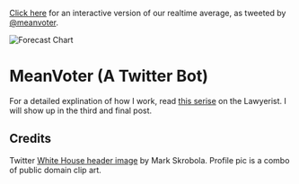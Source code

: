 [Click here](https://docs.google.com/spreadsheets/d/1MlsIpqq7lu7tRau8AVB_GRWYSo2JVyy3eA5teIFO8XY/pubchart?oid=255012561&format=interactive) for an interactive version of our realtime average, as tweeted by [@meanvoter](https://twitter.com/meanvoter). 

![Forecast Chart](https://docs.google.com/spreadsheets/d/1MlsIpqq7lu7tRau8AVB_GRWYSo2JVyy3eA5teIFO8XY/pubchart?oid=255012561&format=image)

# MeanVoter (A Twitter Bot)

For a detailed explination of how I work, read [this serise](https://lawyerist.com/124089/hello-world-attorneys-learn-code/) on the Lawyerist. I will show up in the third and final post.

## Credits 

Twitter [White House header image](https://www.flickr.com/photos/skrobola/4571498936/in/photostream/) by Mark Skrobola. Profile pic is a combo of public domain clip art. 

